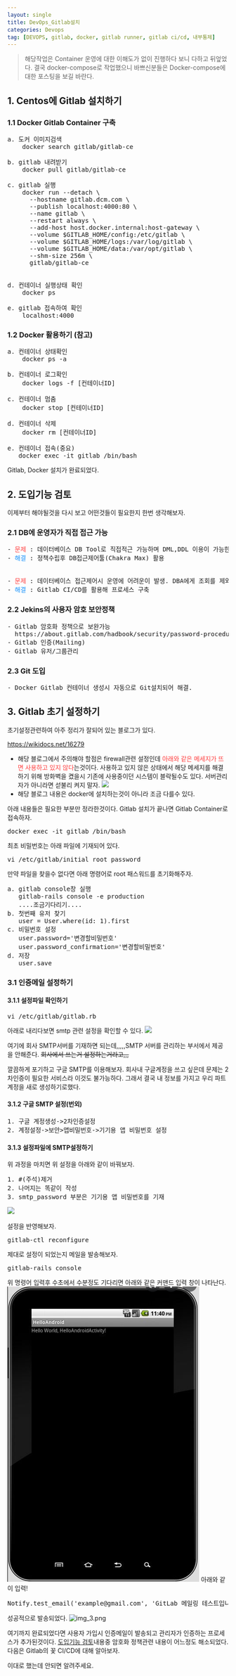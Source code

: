 ```yaml
---
layout: single
title: DevOps_Gitlab설치
categories: Devops
tag: [DEVOPS, gitlab, docker, gitlab runner, gitlab ci/cd, 내부통제]
---
```


> 해당작업은 Container 운영에 대한 이해도가 없이 진행하다 보니 다하고 뒤엎었다. 결국 docker-compose로 
> 작업했으니 바쁘신분들은 Docker-compose에 대한 포스팅을 보길 바란다.


## 1. Centos에 Gitlab 설치하기
### 1.1 Docker Gitlab Container 구축
<pre>
a. 도커 이미지검색
    docker search gitlab/gitlab-ce

b. gitlab 내려받기
    docker pull gitlab/gitlab-ce

c. gitlab 실행
    docker run --detach \
      --hostname gitlab.dcm.com \
      --publish localhost:4000:80 \
      --name gitlab \
      --restart always \
      --add-host host.docker.internal:host-gateway \
      --volume $GITLAB_HOME/config:/etc/gitlab \
      --volume $GITLAB_HOME/logs:/var/log/gitlab \
      --volume $GITLAB_HOME/data:/var/opt/gitlab \
      --shm-size 256m \
      gitlab/gitlab-ce


d. 컨테이너 실행상태 확인
    docker ps

e. gitlab 접속하여 확인
    localhost:4000
</pre>

### 1.2 Docker 활용하기 (참고)
<pre>
a. 컨테이너 상태확인
    docker ps -a

b. 컨테이너 로그확인
    docker logs -f [컨테이너ID]

c. 컨테이너 멈춤
    docker stop [컨테이너ID]

d. 컨테이너 삭제
    docker rm [컨테이너ID]

e. 컨테이너 접속(중요)
   docker exec -it gitlab /bin/bash 
</pre>

Gitlab, Docker 설치가 완료되었다. 

## 2. 도입기능 검토
이제부터 해야될것을 다시 보고 어떤것들이 필요한지 한번 생각해보자.
### 2.1 DB에 운영자가 직접 접근 가능
<pre>
- <span style="color:#ff3d3d">문제</span> : 데이터베이스 DB Tool로 직접적근 가능하며 DML,DDL 이용이 가능한상황
- <span style="color:#1691fb">해결</span> : 정책수립후 DB접근제어툴(Chakra Max) 활용
    

- <span style="color:#ff3d3d">문제</span> : 데이터베이스 접근제어시 운영에 어려운이 발생. DBA에게 조회를 제외한 모든 내용을 정리하여 실행을 요청해야하나 수동으로 해야해서 불필요한 리소스 과투입이 예상됨.
- <span style="color:#1691fb">해결</span> : Gitlab CI/CD를 활용해 프로세스 구축 
</pre>

### 2.2 Jekins의 사용자 암호 보안정책
<pre>
- Gitlab 암호화 정책으로 보완가능
  https://about.gitlab.com/hadbook/security/password-procedure.html
- Gitlab 인증(Mailing)
- Gitlab 유저/그룹관리
</pre>
### 2.3 Git 도입
<pre>
- Docker Gitlab 컨테이너 생성시 자동으로 Git설치되어 해결.
</pre>


## 3. Gitlab 초기 설정하기
초기설정관련하여 아주 정리가 잘되어 있는 블로그가 있다.

https://wikidocs.net/16279

* 해당 블로그에서 주의해야 할점은 firewall관련 설정인데 <span style="color:#ff3d3d">아래와 같은 메세지가 뜨면 사용하고 있지 않다</span>는것이다. 
사용하고 있지 않은 상태에서 해당 메세지를 해결하기 위해 방화벽을 켰을시 기존에 사용중이던 시스템이 블락될수도 있다. 서버관리자가 아니라면 섣불리 켜지 말자.
![](../images/firewall.png)
* 해당 블로그 내용은 docker에 설치하는것이 아니라 조금 다를수 있다.

아래 내용들은 필요한 부분만 정라한것이다.
Gitlab 설치가 끝나면 Gitlab Container로 접속하자.

<pre>
docker exec -it gitlab /bin/bash
</pre>

최초 비밀번호는 아래 파일에 기재되어 있다.
<pre>
vi /etc/gitlab/initial_root_password
</pre>

만약 파일을 찾을수 없다면 아래 명령어로 root 패스워드를 초기화해주자.
<pre>
a. gitlab console창 실행
   gitlab-rails console -e production
   ....조금기다리기....
b. 첫번째 유저 찾기
   user = User.where(id: 1).first
c. 비밀번호 설정
   user.password='변경할비밀번호'
   user.password_confirmation='변경할비밀번호'
d. 저장
   user.save
</pre>

[//]: # ( ### 3.1 메일전송 에이전트 POSTFIX 설치하기)

[//]: # (#apt저장소를 업데이트 하자.)

[//]: # (<pre>)

[//]: # (apt-get update)

[//]: # (</pre>)

[//]: # ()
[//]: # (postfix를 설차하자.)

[//]: # (<pre>)

[//]: # (apt-get install mailutils)

[//]: # (</pre>)

[//]: # ()
[//]: # (아래와 같은 설정이 나오는데 따라해보자.)

[//]: # (<pre>)

[//]: # (2. Internet Site )

[//]: # (</pre>)

[//]: # (![]&#40;../images/img.png&#41;)

[//]: # ()
[//]: # (<pre>)

[//]: # (hostname 입력 )

[//]: # (</pre>)

[//]: # (![img_1.png]&#40;../images/img_1.png&#41;)

[//]: # (설정이 잘못되었으면 아래 명령어를 입력해 다시 설정하자.)

[//]: # (<pre>)

[//]: # (dpkg-reconfigure postfix)

[//]: # (</pre>)

### 3.1 인증메일 설정하기
#### 3.1.1 설정파일 확인하기
<pre>
vi /etc/gitlab/gitlab.rb
</pre>

아래로 내리다보면 smtp 관련 설정을 확인할 수 있다.
![](../images/gitlab_smtp.png)

여기에 회사 SMTP서버를 기재하면 되는데,,,,,SMTP 서버를 관리하는 부서에서 제공을 안해준다.
~~회사에서 쓰는거 설정하는거라고,,,~~

깔끔하게 포기하고 구글 SMTP를 이용해보자.
회사내 구글계정을 쓰고 싶은데 문제는 2차인증이 필요한 서비스라 이것도 불가능하다.
그래서 결국 내 정보를 가지고 우리 파트 계정을 새로 생성하기로했다.



#### 3.1.2 구글 SMTP 설정(번외)
<pre>
1. 구글 계정생성->2차인증설정
2. 계정설정->보안>앱비밀번호->기기용 앱 비밀번호 설정
</pre>


#### 3.1.3 설정파일에 SMTP설정하기
위 과정을 마치면 위 설정을 아래와 같이 바꿔보자.
<pre>
1. #(주석)제거
2. 나머지는 똑같이 작성
3. smtp_password 부분은 기기용 앱 비밀번호를 기재
</pre>
![](../images/gitlab_smtp_set.png)

설정을 반영해보자.
<pre>
gitlab-ctl reconfigure
</pre>

제대로 설정이 되었는지 메일을 발송해보자.
<pre>
gitlab-rails console
</pre>
위 명령어 입력후 수초에서 수분정도 기다리면 아래와 같은 커맨드 입력 창이 나타난다.
![img_2.png](../images/img_2.png)
아래와 같이 입력!
<pre>
Notify.test_email('example@gmail.com', 'GitLab 메일링 테스트입니다', 'GitLab SMTP를 수정하였기에 메일링 테스트를 진행합니다.').deliver_now
</pre>
성공적으로 발송되었다.
![img_3.png](../images/img_3.png)

여기까지 완료되었다면 사용자 가입시 인증메일이 발송되고 관리자가 인증하는 프로세스가 추가된것이다.
[도입기능 검토](#2-도입기능-검토)내용중 암호화 정책관련 내용이 어느정도 해소되었다.
다음은 Gitlab의 꽃 CI/CD에 대해 알아보자.

이대로 했는데 안되면 알려주세요.